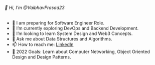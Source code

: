 ###### 👋 Hi, I’m @VaibhavPrasad23

- 🔭 I am preparing for Software Engineer Role.
- 🌱 I’m currently exploring DevOps and Backend Development.
- 👀 I’m looking to learn System Design and Web3 Concepts.
- 💬 Ask me about Data Structures and Algorithms.
- 📫 How to reach me: [LinkedIn](https://www.linkedin.com/in/vaibhavprasad23/)
- 🥅 2022 Goals: Learn about Computer Networking, Object Oriented Design and Design Patterns.


<!---
VaibhavPrasad23/VaibhavPrasad23 is a ✨ special ✨ repository because its `README.md` (this file) appears on your GitHub profile.
You can click the Preview link to take a look at your changes.
--->
